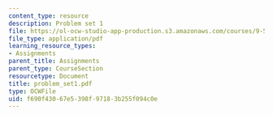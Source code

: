 ```yaml
---
content_type: resource
description: Problem set 1
file: https://ol-ocw-studio-app-production.s3.amazonaws.com/courses/9-520-statistical-learning-theory-and-applications-spring-2003/f690f43067e5398f97183b255f094c0e_problem_set1.pdf
file_type: application/pdf
learning_resource_types:
- Assignments
parent_title: Assignments
parent_type: CourseSection
resourcetype: Document
title: problem_set1.pdf
type: OCWFile
uid: f690f430-67e5-398f-9718-3b255f094c0e
---
```

